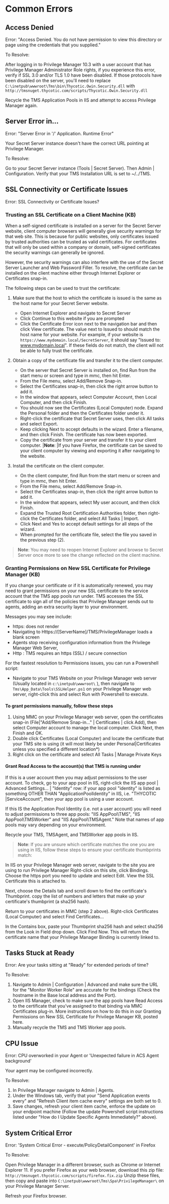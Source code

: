 [title]: # (Common Errors)
[tags]: # (troubleshooting)
[priority]: # (2)
# Common Errors

## Access Denied

Error: "Access Denied. You do not have permission to view this directory or page using the credentials that you supplied."

To Resolve:

After logging in to Privilege Manager 10.3 with a user account that has Privilege Manager Administrator Role rights, if you experience this error, verify if SSL 3.0 and/or TLS 1.0 have been disabled.
If those protocols have been disabled on the server, you'll need to replace `C:\inetpub\wwwroot\Tms\bin\Thycotic.Owin.Security.dll` with `http://tmsnuget.thycotic.com/scripts/Thycotic.Owin.Security.dll`

Recycle the TMS Application Pools in IIS and attempt to access Privilege Manager again.

## Server Error in...

Error: "Server Error in '/' Application. Runtime Error"

Your Secret Server instance doesn't have the correct URL pointing at Privilege Manager.

To Resolve:

Go to your Secret Server instance (Tools | Secret Server). Then Admin | Configuration.
Verify that your TMS Installation URL is set to ~/../TMS. 

## SSL Connectivity or Certificate Issues

Error: SSL Connectivity or Certificate Issues?

### Trusting an SSL Certificate on a Client Machine (KB)

When a self-signed certificate is installed on a server for the Secret Server website, client computer browsers will generally give security warnings for that web site. This is because for public websites, only certificates issued by trusted authorities can be trusted as valid certificates. For certificates that will only be used within a company or domain, self-signed certificates the security warnings can generally be ignored.

However, the security warnings can also interfere with the use of the Secret Server Launcher and Web Password Filler. To resolve, the certificate can be installed on the client machine either through Internet Explorer or Certificates snap-in.

The following steps can be used to trust the certificate:

1. Make sure that the host to which the certificate is issued is the same as the host name for your Secret Server website.

   * Open Internet Explorer and navigate to Secret Server
   * Click Continue to this website if you are prompted
   * Click the Certificate Error icon next to the navigation bar and then click View certificate. The value next to Issued to should match the host name for your website. For example, if your website is `https://www.mydomain.local/SecretServer`, it should say "Issued to: www.mydomain.local". If these fields do not match, the client will not be able to fully trust the certificate.
1. Obtain a copy of the certificate file and transfer it to the client computer.

   * On the server that Secret Server is installed on, find Run from the start menu or screen and type in mmc, then hit Enter.
   * From the File menu, select Add/Remove Snap-in.
   * Select the Certificates snap-in, then click the right arrow button to add it.
   * In the window that appears, select Computer Account, then Local Computer, and then click Finish.
   * You should now see the Certificates (Local Computer) node. Expand the Personal folder and then the Certificates folder under it.
   * Right-click the certificate that Secret Server uses, then click All tasks and select Export.
   * Keep clicking Next to accept defaults in the wizard. Enter a filename, and then click Finish. The certificate has now been exported.
   * Copy the certificate from your server and transfer it to your client computer.
   |**Note**:
   |If you have Firefox, the certificate can be saved to your client computer by viewing and exporting it after navigating to the website.
1. Install the certificate on the client computer.
   * On the client computer, find Run from the start menu or screen and type in mmc, then hit Enter.
   * From the File menu, select Add/Remove Snap-in.
   * Select the Certificates snap-in, then click the right arrow button to add it.
   * In the window that appears, select My user account, and then click Finish.
   * Expand the Trusted Root Certification Authorities folder, then right-click the Certificates folder, and select All Tasks | Import.
   * Click Next and Yes to accept default settings for all steps of the wizard.
   * When prompted for the certificate file, select the file you saved in the previous step (2).

>**Note**:
>You may need to reopen Internet Explorer and browse to Secret Server once more to see the change reflected on the client machine.

### Granting Permissions on New SSL Certificate for Privilege Manager (KB)

If you change your certificate or if it is automatically renewed, you may need to grant permissions on your new SSL certificate to the service account that the TMS app pools run under.  TMS accesses the SSL certificate to sign all of the policies that Privilege Manager sends out to agents, adding an extra security layer to your environment.  

Messages you may see include: 

* https: does not render
* Navigating to Https://[ServerName]/TMS/PrivilegeManager loads a blank screen  
* Agents stop receiving configuration information from the Privilege Manager Web Server,
* Http : TMS requires an https (SSL) / secure connection

For the fastest resolution to Permissions issues, you can run a Powershell script:

* Navigate to your TMS Website on your Privilege Manager web server (Usually located in `c:\inetpub\wwwroot\` ), then navigate to `Tms\App_Data\Tools\SSLHelper.ps1` on your Privilege Manager web server, right-click this and select Run with Powershell to execute.

#### To grant permissions manually, follow these steps

1. Using MMC on your Privilege Manager web server, open the certificates snap-in (File|"Add/Remove Snap-in..." | Certificates | click Add), then select Computer account to manage the local computer. Click Next, then Finish and OK.
1. Double click Certificates (Local Computer) and locate the certificate that your TMS site is using (it will most likely be under Personal|Certificates unless you specified a different location*)
1. Right click on the certificate and select All Tasks | Manage Private Keys

#### Grant Read Access to the account(s) that TMS is running under

If this is a user account then you may adjust permissions to the user account. To check, go to your app pool in IIS, right-click the IIS app pool | Advanced Settings... | "Identity" row: if your app pool "identity" is listed as something OTHER THAN "ApplicationPoolIdentity" in IIS, i.e. "THYCOTIC |ServiceAccount", then your app pool is using a user account.

If this IS the Application Pool Identity (i.e. not a user account) you will need to adjust permissions to three app pools: "IIS AppPool\TMS", "IIS AppPool\TMSWorker" and  "IIS AppPool\TMSAgent." Note that names of app pools may vary depending on your environment.
  
Recycle your TMS, TMSAgent, and TMSWorker app pools in IIS.

>**Note**:
>If you are unsure which certificate matches the one you are using in IIS, follow these steps to ensure your certificate thumbprints match:

In IIS on your Privilege Manager web server, navigate to the site you are using to run Privilege Manager
Right-click on this site, click Bindings. Choose the https port you need to update and select Edit. View the SSL Certificate this is attached to.

Next, choose the Details tab and scroll down to find the certificate's Thumbprint. copy the list of numbers and letters that make up your certificate's thumbprint (a sha256 hash).

Return to your certificates in MMC (step 2 above). Right-click Certificates (Local Computer) and select Find Certificates...

In the Contains box, paste your Thumbprint sha256 hash and select sha256 from the Look in Field drop down. Click Find Now. This will return the certificate name that your Privilege Manager Binding is currently linked to.

## Tasks Stuck at Ready 

Error: Are your tasks sitting at "Ready" for extended periods of time? 

To Resolve:
 
1. Navigate to Admin | Configuration | Advanced and make sure the URL for the "Monitor Worker Role" are accurate for the bindings (Check the hostname in the Base local address and the Port).
1. Open IIS Manager, check to make sure the app pools have Read Access to the certificate that you’ve assigned to that binding via MMC Certificates plug-in. More instructions on how to do this in our Granting Permissions on New SSL Certificate for Privilege Manager KB, posted here.
1. Manually recycle the TMS and TMS Worker app pools.

## CPU Issue

Error: CPU overworked in your Agent or 'Unexpected failure in ACS Agent background'

Your agent may be configured incorrectly.

To Resolve:

1. In Privilege Manager navigate to Admin | Agents. 
1. Under the Windows tab, verify that your "Send Application events every" and "Refresh Client item cache every" settings are both set to 0.
1. Save changes, refresh your client item cache, enforce the update on your endpoint machine (Follow the update Powershell script instructions listed under  "How do I Update Specific Agents Immediately?" above).

## System Critical Error

Error:  'System Critical Error - execute/PolicyDetailComponent' in Firefox

To Resolve:

Open Privilege Manager in a different browser, such as Chrome or Internet Explorer 11.
If you prefer Firefox as your web browser, download this zip file: `http://tmsnuget.thycotic.com/scripts/firefox.fix.zip`
Unzip these files, then copy and paste into `C:\inetpub\wwwroot\Tms\Spa\PrivilegeManager\` on your Privilege Manager Server.

Refresh your Firefox browser.
